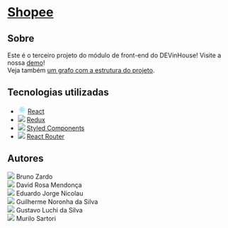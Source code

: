 # [Shopee](https://ejnn.github.io/devinhouse-projeto3/)

## Sobre
Este é o terceiro projeto do módulo de front-end do DEVinHouse! Visite a nossa [demo](https://ejnn.github.io/devinhouse-projeto3/)! <br>
Veja também [um grafo com a estrutura do projeto](https://htmlpreview.github.io/?https://github.com/ejnn/devinhouse-projeto3/blob/main/dependencycruiser.html).

## Tecnologias utilizadas
+ <img src="https://raw.githubusercontent.com/github/explore/80688e429a7d4ef2fca1e82350fe8e3517d3494d/topics/react/react.png" height="auto" width="18"> [React](https://reactjs.org/)
+ <img src="https://avatars.githubusercontent.com/u/13142323?s=88&v=4" height="auto" width="18"> [Redux](https://redux.js.org/)
+ <img src="https://avatars.githubusercontent.com/u/20658825?s=40&v=4" height="auto" width="18"> [Styled Components](https://styled-components.com/)
+ <img src="https://camo.githubusercontent.com/bf32d0a71c170dbdb203c201579564f2cd7fc54a24720faad61af12c9605c6b5/68747470733a2f2f7265616374747261696e696e672e636f6d2f72656163742d726f757465722f616e64726f69642d6368726f6d652d313434783134342e706e67" height="auto" width="18"> [React Router](https://reactrouter.com/)

## Autores

<div> 
<img src="https://github.com/brunozardo.png" height="auto" width="50px"> Bruno Zardo
</div>
<div>
<img src="https://github.com/Mendoncadvd.png" height="auto" width="50px"> David Rosa Mendonça
</div>
<div> 
<img src="https://github.com/ejnn.png" height="auto" width="50px"> Eduardo Jorge Nicolau
</div>
<div>
<img src="https://github.com/GuiNoronhaS.png" height="auto" width="50px"> Guilherme Noronha da Silva
</div>
<div> 
<img src="https://github.com/gustavoluchi.png" height="auto" width="50px"> Gustavo Luchi da Silva
</div>
<div>
<img src="https://github.com/murilosartori.png" height="auto" width="50px"> Murilo Sartori
</div>
